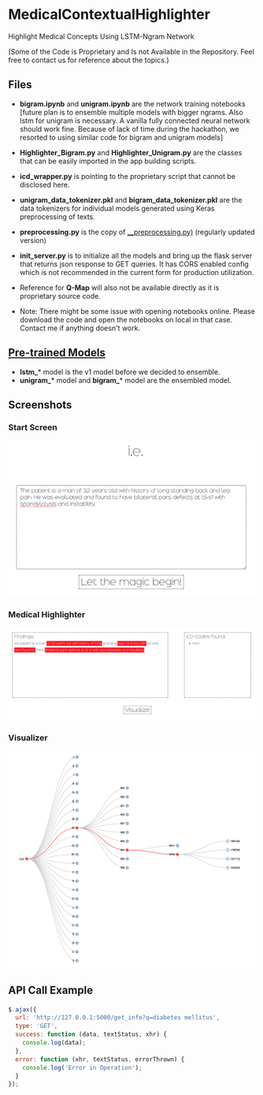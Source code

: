 # MedicalContextualHighlighter
Highlight Medical Concepts Using LSTM-Ngram Network

(Some of the Code is Proprietary and Is not Available in the Repository.
Feel free to contact us for reference about the topics.)



## Files

- **bigram.ipynb** and **unigram.ipynb** are the network training notebooks
[future plan is to ensemble multiple models with bigger ngrams. Also lstm for unigram is necessary. A vanilla fully connected neural network should work fine. Because of lack of time during the hackathon, we resorted to using similar code for bigram and unigram models]

- **Highlighter_Bigram.py** and **Highlighter_Unigram.py** are the classes that can be easily imported in the app building scripts.

- **icd_wrapper.py** is pointing to the proprietary script that cannot be disclosed here. 

- **unigram_data_tokenizer.pkl** and **bigram_data_tokenizer.pkl** are the data tokenizers for individual models generated using Keras preprocessing of texts.

- **preprocessing.py** is the copy of [__preprocessing.py)](https://github.com/shams-sam/logic-lab/blob/master/TextPreprocessing/__preprocessing.py) (regularly updated version)

- **init_server.py** is to initialize all the models and bring up the flask server that returns json response to GET queries. It has CORS enabled config which is not recommended in the current form for production utilization.

- Reference for **Q-Map** will also not be available directly as it is proprietary source code.

* Note: There might be some issue with opening notebooks online. Please download the code and open the notebooks on local in that case. Contact me if anything doesn't work.

## [Pre-trained Models](https://drive.google.com/drive/folders/1zh7eKa7nB0_snzqG1fewxSxRHdr25hL4?usp=sharing)

- **lstm_*** model is the v1 model before we decided to ensemble.
- **unigram_*** model and **bigram_*** model are  the ensembled model.

## Screenshots

### Start Screen

![Start Screen](1.png)


### Medical Highlighter 

![Highlighter](2.png)

### Visualizer

![Visualizer](3.png)

## API Call Example
```javascript
$.ajax({
  url: 'http://127.0.0.1:5000/get_info?q=diabetes mellitus',
  type: 'GET',
  success: function (data, textStatus, xhr) {
    console.log(data);
  },
  error: function (xhr, textStatus, errorThrown) {
    console.log('Error in Operation');
  }
});
```
